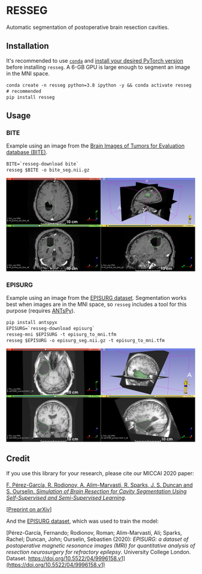 # RESSEG

Automatic segmentation of postoperative brain resection cavities.

## Installation

It's recommended to use [`conda`](https://docs.conda.io/en/latest/miniconda.html) and [install your desired PyTorch version](https://pytorch.org/get-started/locally/) before
installing `resseg`.
A 6-GB GPU is large enough to segment an image in the MNI space.

```shell
conda create -n resseg python=3.8 ipython -y && conda activate resseg  # recommended
pip install resseg
```

## Usage

### BITE

Example using an image from the
[Brain Images of Tumors for Evaluation database (BITE)](http://nist.mni.mcgill.ca/?page_id=672).

```shell
BITE=`resseg-download bite`
resseg $BITE -o bite_seg.nii.gz
```

![Resection cavity segmented on an image from BITE](screenshots/bite.png)

### EPISURG

Example using an image from the [EPISURG dataset](https://doi.org/10.5522/04/9996158.v1).
Segmentation works best when images are in the MNI space, so `resseg` includes a tool
for this purpose (requires [ANTsPy](https://antspyx.readthedocs.io/en/latest/?badge=latest)).

```shell
pip install antspyx
EPISURG=`resseg-download episurg`
resseg-mni $EPISURG -t episurg_to_mni.tfm
resseg $EPISURG -o episurg_seg.nii.gz -t episurg_to_mni.tfm
```

![Resection cavity segmented on an image from EPISURG](screenshots/episurg.png)

## Credit

If you use this library for your research, please cite our MICCAI 2020 paper:

[F. Pérez-García, R. Rodionov, A. Alim-Marvasti, R. Sparks, J. S. Duncan and S. Ourselin. *Simulation of Brain Resection for Cavity Segmentation Using Self-Supervised and Semi-Supervised Learning*](https://link.springer.com/chapter/10.1007%2F978-3-030-59716-0_12).

[[Preprint on arXiv](https://arxiv.org/abs/2006.15693)]

And the [EPISURG dataset](https://doi.org/10.5522/04/9996158.v1), which was used to train the model:

[Pérez-García, Fernando; Rodionov, Roman; Alim-Marvasti, Ali; Sparks, Rachel; Duncan, John; Ourselin, Sebastien (2020): *EPISURG: a dataset of postoperative magnetic resonance images (MRI) for quantitative analysis of resection neurosurgery for refractory epilepsy*. University College London. Dataset. https://doi.org/10.5522/04/9996158.v1](https://doi.org/10.5522/04/9996158.v1)
